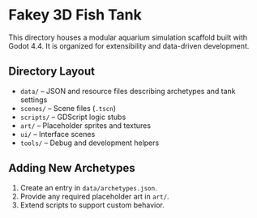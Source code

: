 # Fakey 3D Fish Tank

This directory houses a modular aquarium simulation scaffold built with Godot 4.4.
It is organized for extensibility and data-driven development.

## Directory Layout
- `data/` – JSON and resource files describing archetypes and tank settings
- `scenes/` – Scene files (`.tscn`)
- `scripts/` – GDScript logic stubs
- `art/` – Placeholder sprites and textures
- `ui/` – Interface scenes
- `tools/` – Debug and development helpers

## Adding New Archetypes
1. Create an entry in `data/archetypes.json`.
2. Provide any required placeholder art in `art/`.
3. Extend scripts to support custom behavior.
